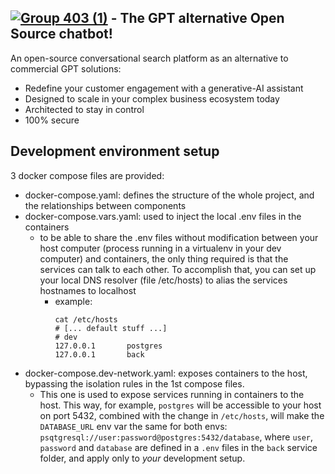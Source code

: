 ## [![Group 403 (1)](https://github.com/ChatFAQ/ChatFAQ/assets/127191313/445f5cf9-c557-4529-9d94-a61839d3bb83)](https://www.chatfaq.io/) - The GPT alternative Open Source chatbot!

An open-source conversational search platform as an alternative to commercial GPT solutions:

- Redefine your customer engagement with a generative-AI assistant
- Designed to scale in your complex business ecosystem  today
- Architected to stay in control
- 100% secure

## Development environment setup
3 docker compose files are provided:
- docker-compose.yaml: defines the structure of the whole project, and the relationships between components
- docker-compose.vars.yaml: used to inject the local .env files in the containers
  - to be able to share the .env files without modification between your host computer (process running in a virtualenv
    in your dev computer) and containers, the only thing required is that the services can talk to each other. To accomplish
    that, you can set up your local DNS resolver (file /etc/hosts) to alias the services hostnames to localhost
    - example:
        ```shell
        cat /etc/hosts
        # [... default stuff ...]
        # dev
        127.0.0.1       postgres
        127.0.0.1       back
        ```
- docker-compose.dev-network.yaml: exposes containers to the host, bypassing the isolation rules in the 1st compose files.
  - This one is used to expose services running in containers to the host. This way, for example, `postgres` will be
    accessible to your host on port 5432, combined with the change in `/etc/hosts`, will make the `DATABASE_URL` env var the same
    for both envs: `psqtgresql://user:password@postgres:5432/database`, where `user`, `password` and `database` are defined
    in a `.env` files in the `back` service folder, and apply only to *your* development setup.
